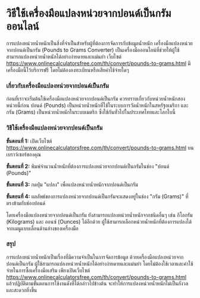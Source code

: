 วิธีใช้เครื่องมือแปลงหน่วยจากปอนด์เป็นกรัมออนไลน์
=================================================

การแปลงหน่วยน้ำหนักเป็นสิ่งที่จำเป็นสำหรับผู้ที่ต้องการจัดการกับข้อมูลน้ำหนัก เครื่องมือแปลงหน่วยจากปอนด์เป็นกรัม (Pounds to Grams Converter) เป็นเครื่องมือออนไลน์ที่ช่วยให้ผู้ใช้สามารถแปลงหน่วยน้ำหนักได้อย่างง่ายดายและแม่นยำ เว็บไซต์ <https://www.onlinecalculatorsfree.com/th/convert/pounds-to-grams.html> มีเครื่องมือนี้ไว้บริการฟรี โดยไม่ต้องลงทะเบียนหรือเสียค่าใช้จ่ายใดๆ

### เกี่ยวกับเครื่องมือแปลงหน่วยจากปอนด์เป็นกรัม

ก่อนที่เราจะเริ่มต้นใช้เครื่องมือแปลงหน่วยจากปอนด์เป็นกรัม ควรทราบเกี่ยวกับหน่วยน้ำหนักสองหน่วยนี้ก่อน ปอนด์ (Pounds) เป็นหน่วยน้ำหนักที่ใช้ในระบบการวัดน้ำหนักในสหรัฐอเมริกา และ กรัม (Grams) เป็นหน่วยน้ำหนักในระบบเมตริก ซึ่งใช้กันทั่วไปในประเทศไทยและโลกใบนี้

### วิธีใช้เครื่องมือแปลงหน่วยจากปอนด์เป็นกรัม

**ขั้นตอนที่ 1:** เปิดเว็บไซต์ <https://www.onlinecalculatorsfree.com/th/convert/pounds-to-grams.html> บนเบราว์เซอร์ของคุณ

**ขั้นตอนที่ 2:** พิมพ์จำนวนน้ำหนักที่ต้องการแปลงหน่วยจากปอนด์เป็นกรัมในช่อง "ปอนด์ (Pounds)"

**ขั้นตอนที่ 3:** กดปุ่ม "แปลง" เพื่อแปลงหน่วยน้ำหนักจากปอนด์เป็นกรัม

**ขั้นตอนที่ 4:** ผลลัพธ์ของการแปลงหน่วยจากปอนด์เป็นกรัมจะแสดงอยู่ในช่อง "กรัม (Grams)" ที่ตรงข้ามกับช่องปอนด์

โดยเครื่องมือแปลงหน่วยจากปอนด์เป็นกรัม ยังสามารถแปลงหน่วยน้ำหนักจากชนิดอื่นๆ เช่น กิโลกรัม (Kilograms) และ ออนซ์ (Ounces) ได้อีกด้วย ผู้ใช้สามารถเลือกหน่วยน้ำหนักที่ต้องการแปลงได้จากเมนูแบบเลื่อนด้านล่างของเครื่องมือ

### สรุป

การแปลงหน่วยน้ำหนักเป็นเรื่องที่มีความจำเป็นในการจัดการข้อมูล ด้วยเครื่องมือแปลงหน่วยจากปอนด์เป็นกรัม ผู้ใช้สามารถแปลงหน่วยน้ำหนักได้อย่างง่ายดายและแม่นยำ โดยไม่ต้องใช้เวลาและค่าใช้จ่ายในการซื้อเครื่องมือเสริม เพียงเปิดเว็บไซต์ <https://www.onlinecalculatorsfree.com/th/convert/pounds-to-grams.html> แล้วปฏิบัติตามขั้นตอนการใช้งานดังที่ได้กล่าวไปข้างต้น จะทำให้การแปลงหน่วยน้ำหนักไม่เป็นกังวลและสะดวกยิ่งขึ้น